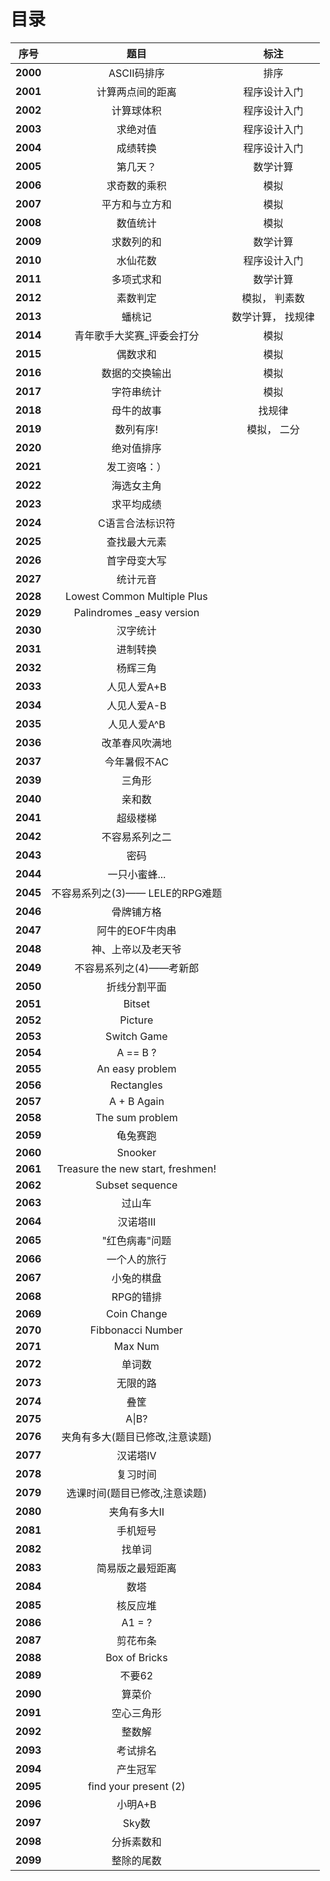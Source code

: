 # 目录

| 序号 | 题目 | 标注 |
| :-: | :-: | :-: |
| <b>2000</b> | ASCII码排序 | 排序 |
| <b>2001</b> | 计算两点间的距离 | 程序设计入门 |
| <b>2002</b> | 计算球体积 | 程序设计入门 |
| <b>2003</b> | 求绝对值 | 程序设计入门 |
| <b>2004</b> | 成绩转换 | 程序设计入门 |
| <b>2005</b> | 第几天？ | 数学计算 |
| <b>2006</b> | 求奇数的乘积 | 模拟 |
| <b>2007</b> | 平方和与立方和 | 模拟 |
| <b>2008</b> | 数值统计 | 模拟 |
| <b>2009</b> | 求数列的和 | 数学计算 |
| <b>2010</b> | 水仙花数 | 程序设计入门 |
| <b>2011</b> | 多项式求和 | 数学计算 |
| <b>2012</b> | 素数判定 | 模拟， 判素数 |
| <b>2013</b> | 蟠桃记 | 数学计算， 找规律 |
| <b>2014</b> | 青年歌手大奖赛_评委会打分 | 模拟 |
| <b>2015</b> | 偶数求和 | 模拟 |
| <b>2016</b> | 数据的交换输出 | 模拟 |
| <b>2017</b> | 字符串统计 | 模拟 |
| <b>2018</b> | 母牛的故事 | 找规律 |
| <b>2019</b> | 数列有序! | 模拟， 二分 |
| <b>2020</b> | 绝对值排序 |  |
| <b>2021</b> | 发工资咯：） |  |
| <b>2022</b> | 海选女主角 |  |
| <b>2023</b> | 求平均成绩 |  |
| <b>2024</b> | C语言合法标识符 |  |
| <b>2025</b> | 查找最大元素 |  |
| <b>2026</b> | 首字母变大写 |  |
| <b>2027</b> | 统计元音 |  |
| <b>2028</b> | Lowest Common Multiple Plus |  |
| <b>2029</b> | Palindromes _easy version |  |
| <b>2030</b> | 汉字统计 |  |
| <b>2031</b> | 进制转换 |  |
| <b>2032</b> | 杨辉三角 |  |
| <b>2033</b> | 人见人爱A+B |  |
| <b>2034</b> | 人见人爱A-B |  |
| <b>2035</b> | 人见人爱A^B |  |
| <b>2036</b> | 改革春风吹满地 |  |
| <b>2037</b> | 今年暑假不AC |  |
| <b>2039</b> | 三角形 |  |
| <b>2040</b> | 亲和数 |  |
| <b>2041</b> | 超级楼梯 |  |
| <b>2042</b> | 不容易系列之二 |  |
| <b>2043</b> | 密码 |  |
| <b>2044</b> | 一只小蜜蜂... |  |
| <b>2045</b> | 不容易系列之(3)—— LELE的RPG难题 |  |
| <b>2046</b> | 骨牌铺方格 |  |
| <b>2047</b> | 阿牛的EOF牛肉串 |  |
| <b>2048</b> | 神、上帝以及老天爷 |  |
| <b>2049</b> | 不容易系列之(4)——考新郎 |  |
| <b>2050</b> | 折线分割平面 |  |
| <b>2051</b> | Bitset |  |
| <b>2052</b> | Picture |  |
| <b>2053</b> | Switch Game |  |
| <b>2054</b> | A == B ? |  |
| <b>2055</b> | An easy problem |  |
| <b>2056</b> | Rectangles |  |
| <b>2057</b> | A + B Again |  |
| <b>2058</b> | The sum problem |  |
| <b>2059</b> | 龟兔赛跑 |  |
| <b>2060</b> | Snooker |  |
| <b>2061</b> | Treasure the new start, freshmen! |  |
| <b>2062</b> | Subset sequence |  |
| <b>2063</b> | 过山车 |  |
| <b>2064</b> | 汉诺塔III |  |
| <b>2065</b> | "红色病毒"问题 |  |
| <b>2066</b> | 一个人的旅行 |  |
| <b>2067</b> | 小兔的棋盘 |  |
| <b>2068</b> | RPG的错排 |  |
| <b>2069</b> | Coin Change |  |
| <b>2070</b> | Fibbonacci Number |  |
| <b>2071</b> | Max Num |  |
| <b>2072</b> | 单词数 |  |
| <b>2073</b> | 无限的路 |  |
| <b>2074</b> | 叠筐 |  |
| <b>2075</b> | A\|B? |  |
| <b>2076</b> | 夹角有多大(题目已修改,注意读题) |  |
| <b>2077</b> | 汉诺塔IV |  |
| <b>2078</b> | 复习时间 |  |
| <b>2079</b> | 选课时间(题目已修改,注意读题) |  |
| <b>2080</b> | 夹角有多大II |  |
| <b>2081</b> | 手机短号 |  |
| <b>2082</b> | 找单词 |  |
| <b>2083</b> | 简易版之最短距离 |  |
| <b>2084</b> | 数塔 |  |
| <b>2085</b> | 核反应堆 |  |
| <b>2086</b> | A1 = ? |  |
| <b>2087</b> | 剪花布条 |  |
| <b>2088</b> | Box of Bricks |  |
| <b>2089</b> | 不要62 |  |
| <b>2090</b> | 算菜价 |  |
| <b>2091</b> | 空心三角形 |  |
| <b>2092</b> | 整数解 |  |
| <b>2093</b> | 考试排名 |  |
| <b>2094</b> | 产生冠军 |  |
| <b>2095</b> | find your present (2) |  |
| <b>2096</b> | 小明A+B |  |
| <b>2097</b> | Sky数 |  |
| <b>2098</b> | 分拆素数和 |  |
| <b>2099</b> | 整除的尾数 |  |
